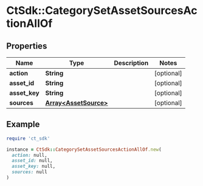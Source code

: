 # CtSdk::CategorySetAssetSourcesActionAllOf

## Properties

| Name | Type | Description | Notes |
| ---- | ---- | ----------- | ----- |
| **action** | **String** |  | [optional] |
| **asset_id** | **String** |  | [optional] |
| **asset_key** | **String** |  | [optional] |
| **sources** | [**Array&lt;AssetSource&gt;**](AssetSource.md) |  | [optional] |

## Example

```ruby
require 'ct_sdk'

instance = CtSdk::CategorySetAssetSourcesActionAllOf.new(
  action: null,
  asset_id: null,
  asset_key: null,
  sources: null
)
```

